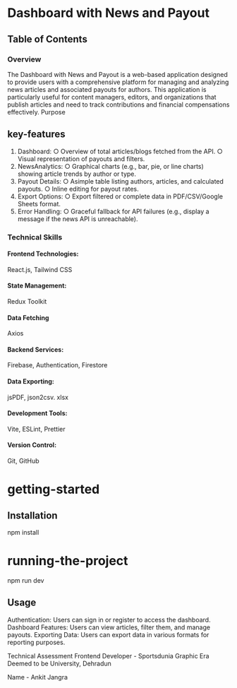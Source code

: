 # Dashboard with News and Payout
## Table of Contents
### Overview
The Dashboard with News and Payout is a web-based application designed to provide users with a comprehensive platform for managing and analyzing news articles and associated payouts for authors. This application is particularly useful for content managers, editors, and organizations that publish articles and need to track contributions and financial compensations effectively.
Purpose

## key-features
 1. Dashboard:
 ○ Overview of total articles/blogs fetched from the API.
 ○ Visual representation of payouts and filters.
 2. NewsAnalytics:
 ○ Graphical charts (e.g., bar, pie, or line charts) showing article trends by author
 or type.
 3. Payout Details:
 ○ Asimple table listing authors, articles, and calculated payouts.
 ○ Inline editing for payout rates.
 4. Export Options:
 ○ Export filtered or complete data in PDF/CSV/Google Sheets format.
 5. Error Handling:
 ○ Graceful fallback for API failures (e.g., display a message if the news API is
 unreachable).

### Technical Skills
#### Frontend Technologies:
React.js, Tailwind CSS
#### State Management:
Redux Toolkit
#### Data Fetching
Axios
#### Backend Services:
Firebase, Authentication, Firestore
#### Data Exporting:
jsPDF, json2csv. xlsx
#### Development Tools:
Vite, ESLint, Prettier
#### Version Control:
Git, GitHub

# getting-started
## Installation
npm install
# running-the-project
npm run dev

## Usage
Authentication: Users can sign in or register to access the dashboard.
Dashboard Features: Users can view articles, filter them, and manage payouts.
Exporting Data: Users can export data in various formats for reporting purposes.

Technical Assessment Frontend Developer - Sportsdunia Graphic Era Deemed to be University, Dehradun

Name - Ankit Jangra
